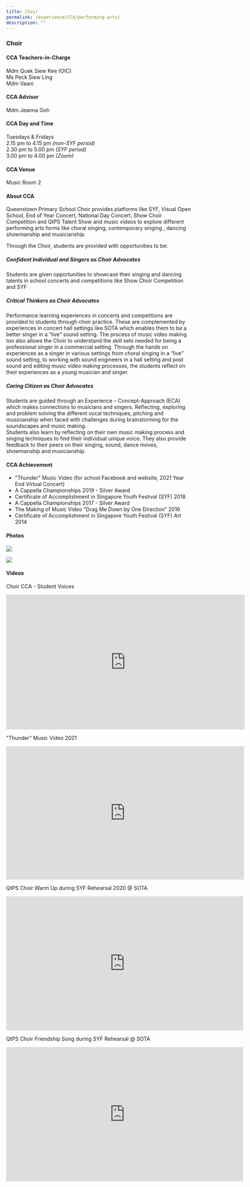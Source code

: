 ```yaml
---
title: Choir
permalink: /experience/CCA/performing-arts/
description: ""
---
```


### **Choir**
#### **CCA Teachers-in-Charge**
Mdm Quek Siew Kee (OIC)<br>
Ms Peck Siew Ling<br>
Mdm Vaani

#### **CCA Advisor**
Mdm Jeanna Goh

#### **CCA Day and Time**
Tuesdays & Fridays<br>
2.15 pm to 4.15 pm _(non-SYF period)_<br>
2.30 pm to 5.00 pm _(SYF period)_  <br>
3.00 pm to 4.00 pm _(Zoom)_<br>

#### **CCA Venue**
Music Room 2

#### **About CCA**
Queenstown Primary School Choir provides platforms like SYF, Visual Open School, End of Year Concert, National Day Concert, Show Choir Competition and QtPS Talent Show and music videos to explore different performing arts forms like choral singing, contemporary singing , dancing showmanship and  musicianship.

Through the Choir, students are provided with opportunities to be:

##### **Confident Individual and Singers as Choir Advocates**
Students are given opportunities to showcase their singing and dancing talents in school concerts and competitions like Show Choir Competition and SYF

##### **Critical Thinkers as Choir Advocates**
Performance learning experiences in concerts and competitions are provided to students through choir practice. These are complemented by experiences in concert hall settings like SOTA which enables them to be a better singer in a “live” sound setting. The process of music video making too also allows the Choir to understand the skill sets needed for being a professional singer in a commercial setting. Through the hands on experiences as a singer in various settings from choral singing in a “live” sound setting, to working with sound engineers in a hall setting and post sound and editing music video making processes, the students reflect on their experiences as a young musician and singer.

##### **Caring Citizen as Choir Advocates**
Students are guided through an Experience – Concept-Approach (ECA) which makes connections to musicians and singers. Reflecting, exploring and problem solving the different vocal techniques, pitching and musicianship when faced with challenges during brainstorming for the soundscapes and music making.<br>
Students also learn by reflecting on their own music making process and singing techniques to find their individual unique voice. They also provide feedback to their peers on their singing, sound, dance moves, showmanship and musicianship.

#### **CCA Achievement**
* "Thunder" Music Video (for school Facebook and website, 2021 Year End Virtual Concert)
* A Cappella Championships 2019 - Silver Award
* Certificate of Accomplishment in Singapore Youth Festival (SYF) 2018
* A Cappella Championships 2017 - Silver Award
* The Making of Music Video “Drag Me Down by One Direction” 2016
* Certificate of Accomplishment in Singapore Youth Festival (SYF) Art 2014

#### **Photos**

![](/images/perf%20art%201.jpg)

![](/images/perf%20art%202.jpg)

#### **Videos**

Choir CCA - Student Voices
<iframe width="644" height="364" src="https://www.youtube.com/embed/Fl9gB0y-E68" title="Choir CCA" frameborder="0" allow="accelerometer; autoplay; clipboard-write; encrypted-media; gyroscope; picture-in-picture" allowfullscreen></iframe>

"Thunder" Music Video 2021
<iframe width="642" height="360" src="https://www.youtube.com/embed/CRlxXZO159o" title="Thunder QTPS Final" frameborder="0" allow="accelerometer; autoplay; clipboard-write; encrypted-media; gyroscope; picture-in-picture" allowfullscreen></iframe>

QtPS Choir Warm Up during SYF Rehearsal 2020 @ SOTA
<iframe width="640" height="362" src="https://www.youtube.com/embed/dtgGmIt6D_I" title="QtPS Choir Warm Up" frameborder="0" allow="accelerometer; autoplay; clipboard-write; encrypted-media; gyroscope; picture-in-picture" allowfullscreen></iframe>

QtPS Choir Friendship Song during SYF Rehearsal @ SOTA
<iframe width="640" height="362" src="https://www.youtube.com/embed/5wvexQLdacA" title="QtPS Choir Friendship Song 2020" frameborder="0" allow="accelerometer; autoplay; clipboard-write; encrypted-media; gyroscope; picture-in-picture" allowfullscreen></iframe>

